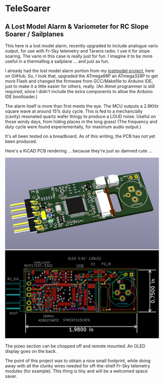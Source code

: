 # TeleSoarer
## A Lost Model Alarm &amp; Variometer for RC Slope Soarer / Sailplanes

This here is a lost model alarm, recently upgraded to include analogue vario output, for use with Fr-Sky telemetry and Taranis radio. I use it for slope soaring. The vario in this case is really just for fun. I imagine it to be more useful in a thermalling a sailplane ... and just as fun.

I already had the lost model alarm portion from my [lostmodel project](https://github.com/gruvin/lostmodel), here on GitHub. 
So, I took that, upgraded the ATmega88P an ATmega328P to get more Flash and changed the firmware from GCC/Makefile to Arduino IDE, just to make it a little easier for others, really. (An Atmel programmer is still required, since I didn't include the extra components to allow the Arduino IDE bootloader.)

The alarm itself is more than first meets the eye. The MCU outputs a 2.8KHz square wave at around 15% duty cycle. This is fed to a mechancially (cavity) resonated quartz wafer thingy to produce a LOUD noise. Useful on those windy days, from hiding places in the long grass! (The frequency and duty cycle were found experiementally, for maximum audio output.)

It's all been tested on a breadboard. As of this writing, the PCB has not yet been produced. 

Here's a KiCAD PCB rendering ... because they're just so damned cute ...

<img src="img/kicad_render.png">
<img src="img/kicad_size.png">

The pizeo section can be chopped off and remote mounted. An OLED display goes on the back.

The point of this project was to obtain a nice small footprint, while doing away with all the clunky wires needed for off-the-shelf Fr-Sky telemetry modules (for example). This thing is tiny and will be a welcomed space saver.
